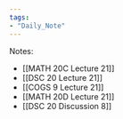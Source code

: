 ```yaml
---
tags:
- "Daily_Note"
---
```

Notes:  
- [[MATH 20C Lecture 21]]  
- [[DSC 20 Lecture 21]]  
- [[COGS 9 Lecture 21]]  
- [[MATH 20D Lecture 21]]  
- [[DSC 20 Discussion 8]]  
